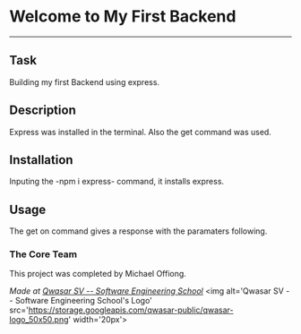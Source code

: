 # Welcome to My First Backend
***

## Task
Building my first Backend using express. 

## Description
Express was installed in the terminal. Also the get command was used.

## Installation
Inputing the -npm i express- command, it installs express. 

## Usage
The get on command gives a response with the paramaters following.

### The Core Team
This project was completed by Michael Offiong.

<span><i>Made at <a href='https://qwasar.io'>Qwasar SV -- Software Engineering School</a></i></span>
<span><img alt='Qwasar SV -- Software Engineering School's Logo' src='https://storage.googleapis.com/qwasar-public/qwasar-logo_50x50.png' width='20px'></span>
